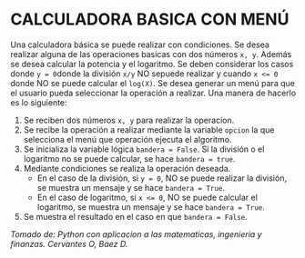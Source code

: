  # CALCULADORA BASICA CON MENÚ

 Una calculadora básica se puede realizar con condiciones. Se desea realizar alguna de las operaciones basicas con dos números `x, y`. Además se desea calcular la potencia y el logaritmo. Se deben considerar los casos donde  `y = 0`donde la división `x/y` NO sepuede realizar y cuando `x <= 0` donde NO se puede calcular el `log(X)`.  Se desea generar un menú para que el usuario pueda seleccionar la operación a realizar. Una manera de hacerlo es lo siguiente:

 1. Se reciben dos números `x, y` para realizar la operacion.
 2. Se recibe la operación a realizar mediante la variable `opcion` la que selecciona el menú que operación ejecuta el algoritmo.
 3. Se inicializa la variable lógica `bandera = False`. Si la división o el logaritmo no se puede calcular, se hace `bandera = true`. 
 4. Mediante condiciones se realiza la operación deseada.
    * En el caso de la división, si `y = 0`, NO se puede realizar la división, se muestra un mensaje y se hace `bandera = True`.
    * En el caso de logaritmo, si `x <= 0`, NO se puede calcular el logaritmo, se muestra un mensaje y se hace `bandera = True`.
5. Se muestra el resultado en el caso en que `bandera = False`. 

*Tomado de: Python con aplicacion a las matematicas, ingenieria y finanzas. Cervantes O, Baez D.*